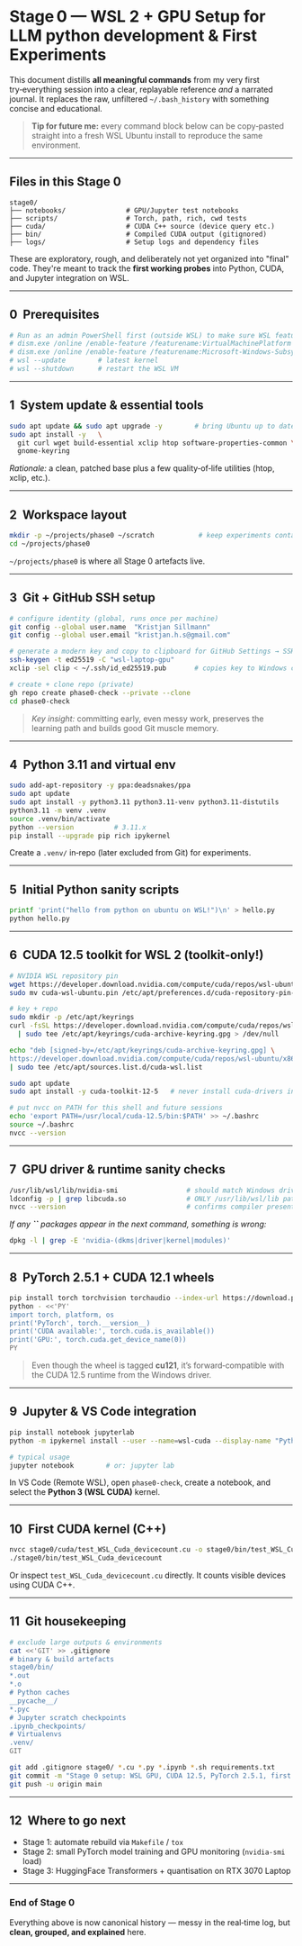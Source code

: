 # Stage 0 — WSL 2 + GPU Setup for LLM python development & First Experiments

This document distills **all meaningful commands** from my very first try‑everything session into a clear, replayable reference *and* a narrated journal.  It replaces the raw, unfiltered `~/.bash_history` with something concise and educational.

> **Tip for future me:** every command block below can be copy‑pasted straight into a fresh WSL Ubuntu install to reproduce the same environment.

---

## Files in this Stage 0

```
stage0/
├── notebooks/               # GPU/Jupyter test notebooks
├── scripts/                 # Torch, path, rich, cwd tests
├── cuda/                    # CUDA C++ source (device query etc.)
├── bin/                     # Compiled CUDA output (gitignored)
├── logs/                    # Setup logs and dependency files
```

These are exploratory, rough, and deliberately not yet organized into "final" code. They're meant to track the **first working probes** into Python, CUDA, and Jupyter integration on WSL.

---

## 0  Prerequisites

```bash
# Run as an admin PowerShell first (outside WSL) to make sure WSL features are on
# dism.exe /online /enable-feature /featurename:VirtualMachinePlatform /all /norestart
# dism.exe /online /enable-feature /featurename:Microsoft-Windows-Subsystem-Linux /all /norestart
# wsl --update        # latest kernel
# wsl --shutdown      # restart the WSL VM
```

---

## 1  System update & essential tools

```bash
sudo apt update && sudo apt upgrade -y        # bring Ubuntu up to date
sudo apt install -y   \
  git curl wget build-essential xclip htop software-properties-common \
  gnome-keyring
```

*Rationale:* a clean, patched base plus a few quality‑of‑life utilities (htop, xclip, etc.).

---

## 2  Workspace layout

```bash
mkdir -p ~/projects/phase0 ~/scratch           # keep experiments contained
cd ~/projects/phase0
```

`~/projects/phase0` is where all Stage 0 artefacts live.

---

## 3  Git + GitHub SSH setup

```bash
# configure identity (global, runs once per machine)
git config --global user.name  "Kristjan Sillmann"
git config --global user.email "kristjan.h.s@gmail.com"

# generate a modern key and copy to clipboard for GitHub Settings → SSH Keys
ssh-keygen -t ed25519 -C "wsl‑laptop‑gpu"
xclip -sel clip < ~/.ssh/id_ed25519.pub       # copies key to Windows clipboard

# create + clone repo (private)
gh repo create phase0-check --private --clone
cd phase0-check
```

> *Key insight:* committing early, even messy work, preserves the learning path and builds good Git muscle memory.

---

## 4  Python 3.11 and virtual env

```bash
sudo add-apt-repository -y ppa:deadsnakes/ppa
sudo apt update
sudo apt install -y python3.11 python3.11-venv python3.11-distutils
python3.11 -m venv .venv
source .venv/bin/activate
python --version          # 3.11.x
pip install --upgrade pip rich ipykernel
```

Create a `.venv/` in‑repo (later excluded from Git) for experiments.

---

## 5  Initial Python sanity scripts

```bash
printf 'print("hello from python on ubuntu on WSL!")\n' > hello.py
python hello.py
```

---

## 6  CUDA 12.5 toolkit for WSL 2 (toolkit‑only!)

```bash
# NVIDIA WSL repository pin
wget https://developer.download.nvidia.com/compute/cuda/repos/wsl-ubuntu/x86_64/cuda-wsl-ubuntu.pin
sudo mv cuda-wsl-ubuntu.pin /etc/apt/preferences.d/cuda-repository-pin-600

# key + repo
sudo mkdir -p /etc/apt/keyrings
curl -fsSL https://developer.download.nvidia.com/compute/cuda/repos/wsl-ubuntu/x86_64/3bf863cc.pub \
  | sudo tee /etc/apt/keyrings/cuda-archive-keyring.gpg > /dev/null

echo "deb [signed-by=/etc/apt/keyrings/cuda-archive-keyring.gpg] \
https://developer.download.nvidia.com/compute/cuda/repos/wsl-ubuntu/x86_64/ /" \
| sudo tee /etc/apt/sources.list.d/cuda-wsl.list

sudo apt update
sudo apt install -y cuda-toolkit-12-5   # never install cuda-drivers in WSL!

# put nvcc on PATH for this shell and future sessions
echo 'export PATH=/usr/local/cuda-12.5/bin:$PATH' >> ~/.bashrc
source ~/.bashrc
nvcc --version
```

---

## 7  GPU driver & runtime sanity checks

```bash
/usr/lib/wsl/lib/nvidia-smi                 # should match Windows driver version
ldconfig -p | grep libcuda.so               # ONLY /usr/lib/wsl/lib paths
nvcc --version                              # confirms compiler present
```

*If any ****\`\`**** packages appear in the next command, something is wrong:*

```bash
dpkg -l | grep -E 'nvidia-(dkms|driver|kernel|modules)'
```

---

## 8  PyTorch 2.5.1 + CUDA 12.1 wheels

```bash
pip install torch torchvision torchaudio --index-url https://download.pytorch.org/whl/cu121
python - <<'PY'
import torch, platform, os
print('PyTorch', torch.__version__)
print('CUDA available:', torch.cuda.is_available())
print('GPU:', torch.cuda.get_device_name(0))
PY
```

> Even though the wheel is tagged **cu121**, it’s forward‑compatible with the CUDA 12.5 runtime from the Windows driver.

---

## 9  Jupyter & VS Code integration

```bash
pip install notebook jupyterlab
python -m ipykernel install --user --name=wsl-cuda --display-name "Python 3 (WSL CUDA)"

# typical usage
jupyter notebook        # or: jupyter lab
```

In VS Code (Remote WSL), open `phase0-check`, create a notebook, and select the **Python 3 (WSL CUDA)** kernel.

---

## 10  First CUDA kernel (C++)

```bash
nvcc stage0/cuda/test_WSL_Cuda_devicecount.cu -o stage0/bin/test_WSL_Cuda_devicecount
./stage0/bin/test_WSL_Cuda_devicecount
```

Or inspect `test_WSL_Cuda_devicecount.cu` directly. It counts visible devices using CUDA C++.

---

## 11  Git housekeeping

```bash
# exclude large outputs & environments
cat <<'GIT' >> .gitignore
# binary & build artefacts
stage0/bin/
*.out
*.o
# Python caches
__pycache__/
*.pyc
# Jupyter scratch checkpoints
.ipynb_checkpoints/
# Virtualenvs
.venv/
GIT

git add .gitignore stage0/ *.cu *.py *.ipynb *.sh requirements.txt
git commit -m "Stage 0 setup: WSL GPU, CUDA 12.5, PyTorch 2.5.1, first kernels and notebooks"
git push -u origin main
```

---

## 12  Where to go next

- Stage 1: automate rebuild via `Makefile` / `tox`
- Stage 2: small PyTorch model training and GPU monitoring (`nvidia-smi` load)
- Stage 3: HuggingFace Transformers + quantisation on RTX 3070 Laptop

---

### End of Stage 0

Everything above is now canonical history — messy in the real‑time log, but **clean, grouped, and explained** here.

